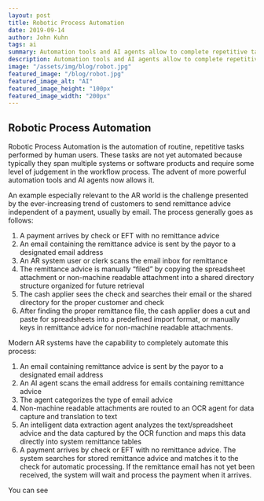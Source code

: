 ```yaml
---
layout: post
title: Robotic Process Automation 
date: 2019-09-14
author: John Kuhn
tags: ai
summary: Automation tools and AI agents allow to complete repetitive tasks performed by cash appliers
description: Automation tools and AI agents allow to complete repetitive tasks performed by cash appliers
image: "/assets/img/blog/robot.jpg"
featured_image: "/blog/robot.jpg"
featured_image_alt: "AI"
featured_image_height: "100px"
featured_image_width: "200px"
---
```

##  Robotic Process Automation 

Robotic Process Automation is the automation of routine, repetitive tasks performed by human users.  These tasks are not yet automated because typically they span multiple systems or software products and require some level of judgement in the workflow process.   The advent of more powerful automation tools and AI agents now allows it. 

An example especially relevant to the AR world is the challenge presented by the ever-increasing trend of customers to send remittance advice independent of a payment, usually by email.  The process generally goes as follows: 

1. A payment arrives by check or EFT with no remittance advice 
2. An email containing the remittance advice is sent by the payor to a designated email address 
3. An AR system user or clerk scans the email inbox for remittance 
4. The remittance advice is manually “filed” by copying the spreadsheet attachment or non-machine readable attachment into a shared directory structure organized for future retrieval 
5. The cash applier sees the check and searches their email or the shared directory for the proper customer and check 
6. After finding the proper remittance file, the cash applier does a cut and paste for spreadsheets into a predefined import format, or manually keys in remittance advice for non-machine readable attachments. 


Modern AR systems have the capability to completely automate this process: 

1. An email containing remittance advice is sent by the payor to a designated email address 
2. An AI agent scans the email address for emails containing remittance advice 
3. The agent categorizes the type of email advice 
4. Non-machine readable attachments are routed to an OCR agent for data capture and translation to text 
5. An intelligent data extraction agent analyzes the text/spreadsheet advice and the data captured by the OCR function and maps this data directly into system remittance tables  
6. A payment arrives by check or EFT with no remittance advice.  The system searches for stored remittance advice and matches it to the check for automatic processing.  If the remittance email has not yet been received, the system will wait and process the payment when it arrives. 

You can see  

 
 

 

 

 

 